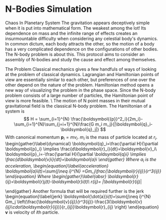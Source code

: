 # N-Bodies Simulation 
Chaos In Planetary System
The gravitation appears deceptively simple when it is put into mathematical form. The weakest among the lot! Its dependence on mass and the infinite range of effects creates an insurmountable difficulty when considering any celestial body's dynamics. In common dictum, each body attracts the other, so the motion of a body has a very complicated dependence on the configurations of other bodies. The N-body problem is about this. This protocol aims to consider an assembly of N-bodies and study the cause and effect among themselves.

The Problem
Classical mechanics gives a few handfuls of ways of looking at the problem of classical dynamics. Lagrangian and Hamiltonian points of view are essentially similar to each other, but preferences of one over the other depend on the nature of the problem. Hamiltonian method opens a new way of visualizing the problem in the phase space. Since the N-body problem consists of a large number of particles, the Hamiltonian point of view is more feasible. \\
The motion of N point masses in their mutual gravitational field is the classical N-body problem.
The Hamiltonian of a system is 
$$
    H  = \sum_{i=1}^{N} \frac{\boldsymbol{{p}}^2_i}{2m_i}-\sum_{i=1}^{N}\sum_{j=i+1}^{N}\frac{G m_i m_j}{|\boldsymbol{q}_i-\boldsymbol{q}_j|}
$$
With canonical momentum $\boldsymbol{p}_i=mv_i$.
$m_i$ is the mass of particle located at $r_i$.
\begin{gather}\label{dynamical}
    \boldsymbol{q}_i=\frac{\partial H}{\partial \boldsymbol{p}_i}
    \implies \frac{d\boldsymbol{r}_i}{dt}=\boldsymbol{v}_i\\
    \boldsymbol{p}_i=-\frac{\partial H}{\partial \boldsymbol{q}_i}
    \implies \frac{d\boldsymbol{v}_i}{dt}=\boldsymbol{a}_i
\end{gather}
Where $a_i$ is the acceleration,
\begin{equation}\label{acceleration}
    \boldsymbol{a}_i(t)=\sum_{j\neq i}^{N} =Gm_j\frac{\boldsymbol{r}_{ij}}{r^3_{ij}}
\end{equation}
Where 
\begin{gather}\label{absr}
    \boldsymbol{r}_{ij}=\boldsymbol{r}_j(t)-\boldsymbol{r}_i(t)\\
    r_{ij}= |\boldsymbol{r}_{ij}|
    
\end{gather}
Another formula that will be required further is the jerk
\begin{equation}\label{jerk}
    \boldsymbol{\dot{a}}_i(t)=\sum_{j\neq i}^{N} Gm_j \left(\frac{\boldsymbol{v}_{ij}}{r^3_{ij}}-\frac{3(\boldsymbol{v}_{ij}\cdot\boldsymbol{r}_{ij})}{r_{ij}}\boldsymbol{r}_{ij} \right)
\end{equation}
$\boldsymbol{v}$ is velocity of $i$th particle.
